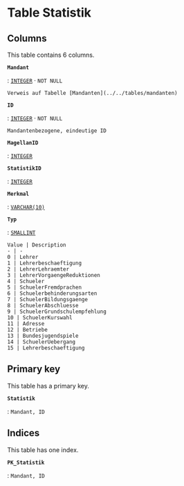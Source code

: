 # Table **Statistik**

## Columns

This table contains 6 columns.

**`Mandant`**

:   [`INTEGER`](https://firebirdsql.org/file/documentation/html/en/refdocs/fblangref40/firebird-40-language-reference.html#fblangref40-datatypes-inttypes) · `NOT NULL`

    Verweis auf Tabelle [Mandanten](../../tables/mandanten)

**`ID`**

:   [`INTEGER`](https://firebirdsql.org/file/documentation/html/en/refdocs/fblangref40/firebird-40-language-reference.html#fblangref40-datatypes-inttypes) · `NOT NULL`

    Mandantenbezogene, eindeutige ID

**`MagellanID`**

:   [`INTEGER`](https://firebirdsql.org/file/documentation/html/en/refdocs/fblangref40/firebird-40-language-reference.html#fblangref40-datatypes-inttypes)

**`StatistikID`**

:   [`INTEGER`](https://firebirdsql.org/file/documentation/html/en/refdocs/fblangref40/firebird-40-language-reference.html#fblangref40-datatypes-inttypes)

**`Merkmal`**

:   [`VARCHAR(10)`](https://firebirdsql.org/file/documentation/html/en/refdocs/fblangref40/firebird-40-language-reference.html#fblangref40-datatypes-chartypes)

**`Typ`**

:   [`SMALLINT`](https://firebirdsql.org/file/documentation/html/en/refdocs/fblangref40/firebird-40-language-reference.html#fblangref40-datatypes-inttypes)

    Value | Description
    - | -
    0 | Lehrer
    1 | Lehrerbeschaeftigung
    2 | LehrerLehraemter
    3 | LehrerVorgaengeReduktionen
    4 | Schueler
    5 | SchuelerFremdprachen
    6 | Schuelerbehinderungsarten
    7 | SchuelerBildungsgaenge
    8 | SchuelerAbschluesse
    9 | SchuelerGrundschulempfehlung
    10 | SchuelerKurswahl
    11 | Adresse
    12 | Betriebe
    13 | Bundesjugendspiele
    14 | SchuelerUebergang
    15 | Lehrerbeschaeftigung

## Primary key

This table has a primary key.

**`Statistik`**

:   `Mandant, ID`

## Indices

This table has one index.

**`PK_Statistik`**

:   `Mandant, ID`
